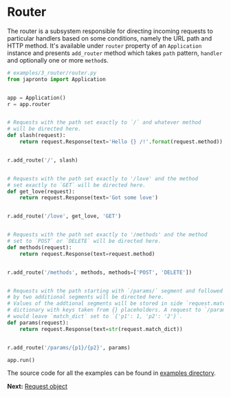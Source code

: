 # Router

The router is a subsystem responsible for directing incoming requests to
particular handlers based on some conditions, namely the URL path
and HTTP method. It's available under `router` property of an `Application`
instance and presents `add_router` method which takes `path` pattern, `handler`
and optionally one or more `method`s.


  ```python
  # examples/3_router/router.py
  from japronto import Application


  app = Application()
  r = app.router


  # Requests with the path set exactly to `/` and whatever method
  # will be directed here.
  def slash(request):
      return request.Response(text='Hello {} /!'.format(request.method))


  r.add_route('/', slash)


  # Requests with the path set exactly to '/love' and the method
  # set exactly to `GET` will be directed here.
  def get_love(request):
      return request.Response(text='Got some love')


  r.add_route('/love', get_love, 'GET')


  # Requests with the path set exactly to '/methods' and the method
  # set to `POST` or `DELETE` will be directed here.
  def methods(request):
      return request.Response(text=request.method)


  r.add_route('/methods', methods, methods=['POST', 'DELETE'])


  # Requests with the path starting with `/params/` segment and followed
  # by two additional segments will be directed here.
  # Values of the addtional segments will be stored in side `request.match_dict`
  # dictionary with keys taken from {} placeholders. A request to `/params/1/2`
  # would leave `match_dict` set to `{'p1': 1, 'p2': '2'}`.
  def params(request):
      return request.Response(text=str(request.match_dict))


  r.add_route('/params/{p1}/{p2}', params)

  app.run()
  ```

The source code for all the examples can be found in [examples directory](https://github.com/squeaky-pl/japronto/tree/master/examples).

**Next:** [Request object](5_request.md)
